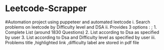 # Leetcode-Scrapper
#Automation project using puppeteer and automated leetcode
i. Search problems on leetcode by Difficulty level and DSA
ii. Provides 3 options :
 ;                    1. Complete List (around 1830 Questions)
                     2. List according to Dsa as specified by user
                    3. List according to Dsa and Difficulty level as specified by user
iii. Problems title ,highlighted link ,difficulty label are stored in pdf file

